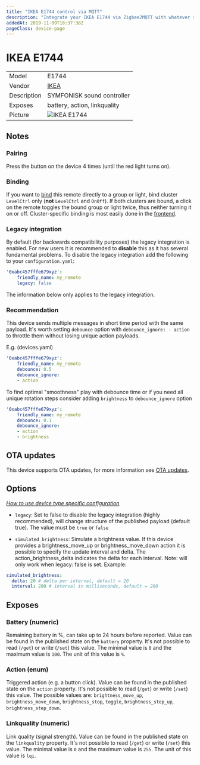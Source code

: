```yaml
---
title: "IKEA E1744 control via MQTT"
description: "Integrate your IKEA E1744 via Zigbee2MQTT with whatever smart home infrastructure you are using without the vendor's bridge or gateway."
addedAt: 2019-11-09T18:37:38Z
pageClass: device-page
---
```


<!-- !!!! -->
<!-- ATTENTION: This file is auto-generated through docgen! -->
<!-- You can only edit the "Notes"-Section between the two comment lines "Notes BEGIN" and "Notes END". -->
<!-- Do not use h1 or h2 heading within "## Notes"-Section. -->
<!-- !!!! -->

# IKEA E1744

|     |     |
|-----|-----|
| Model | E1744  |
| Vendor  | [IKEA](/supported-devices/#v=IKEA)  |
| Description | SYMFONISK sound controller |
| Exposes | battery, action, linkquality |
| Picture | ![IKEA E1744](https://www.zigbee2mqtt.io/images/devices/E1744.png) |


<!-- Notes BEGIN: You can edit here. Add "## Notes" headline if not already present. -->
## Notes


### Pairing
Press the button on the device 4 times (until the red light turns on).

### Binding
If you want to [bind](../guide/usage/binding.md) this remote directly to a group or light, bind cluster `LevelCtrl` only (**not** `LevelCtrl` and `OnOff`). If both clusters are bound, a click on the remote toggles the bound group or light twice, thus neither turning it on or off. Cluster-specific binding is most easily done in the [frontend](../guide/configuration/frontend.md).


### Legacy integration
By default (for backwards compatibility purposes) the legacy integration is enabled.
For new users it is recommended to **disable** this as it has several fundamental problems.
To disable the legacy integration add the following to your `configuration.yaml`:


```yaml
'0xabc457fffe679xyz':
    friendly_name: my_remote
    legacy: false
```



The information below only applies to the legacy integration.

### Recommendation
This device sends multiple messages in short time period with the same payload. It's worth setting `debounce` option with `debounce_ignore: - action` to throttle them without losing unique action payloads.

E.g. (devices.yaml)


```yaml
'0xabc457fffe679xyz':
    friendly_name: my_remote
    debounce: 0.5
    debounce_ignore:
    - action
```


To find optimal "smoothness" play with debounce time or if you need all unique rotation steps consider adding `brightness` to `debounce_ignore` option


```yaml
'0xabc457fffe679xyz':
    friendly_name: my_remote
    debounce: 0.1
    debounce_ignore:
    - action
    - brightness
```
<!-- Notes END: Do not edit below this line -->


## OTA updates
This device supports OTA updates, for more information see [OTA updates](../guide/usage/ota_updates.md).


## Options
*[How to use device type specific configuration](../guide/configuration/devices-groups.md#specific-device-options)*

* `legacy`: Set to false to disable the legacy integration (highly recommended), will change structure of the published payload (default true). The value must be `true` or `false`

* `simulated_brightness`: Simulate a brightness value. If this device provides a brightness_move_up or brightness_move_down action it is possible to specify the update interval and delta. The action_brightness_delta indicates the delta for each interval.  Note: will only work when legacy: false is set. Example:
```yaml
simulated_brightness:
  delta: 20 # delta per interval, default = 20
  interval: 200 # interval in milliseconds, default = 200
```


## Exposes

### Battery (numeric)
Remaining battery in %, can take up to 24 hours before reported.
Value can be found in the published state on the `battery` property.
It's not possible to read (`/get`) or write (`/set`) this value.
The minimal value is `0` and the maximum value is `100`.
The unit of this value is `%`.

### Action (enum)
Triggered action (e.g. a button click).
Value can be found in the published state on the `action` property.
It's not possible to read (`/get`) or write (`/set`) this value.
The possible values are: `brightness_move_up`, `brightness_move_down`, `brightness_stop`, `toggle`, `brightness_step_up`, `brightness_step_down`.

### Linkquality (numeric)
Link quality (signal strength).
Value can be found in the published state on the `linkquality` property.
It's not possible to read (`/get`) or write (`/set`) this value.
The minimal value is `0` and the maximum value is `255`.
The unit of this value is `lqi`.

